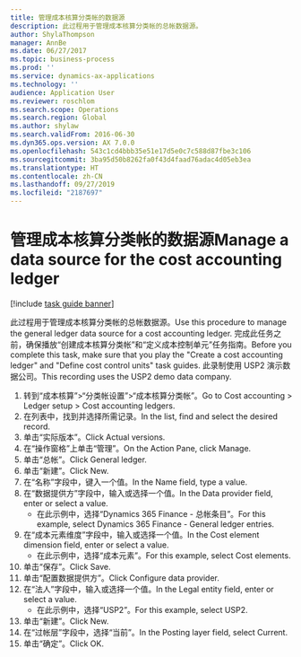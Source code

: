 ```yaml
---
title: 管理成本核算分类帐的数据源
description: 此过程用于管理成本核算分类帐的总帐数据源。
author: ShylaThompson
manager: AnnBe
ms.date: 06/27/2017
ms.topic: business-process
ms.prod: ''
ms.service: dynamics-ax-applications
ms.technology: ''
audience: Application User
ms.reviewer: roschlom
ms.search.scope: Operations
ms.search.region: Global
ms.author: shylaw
ms.search.validFrom: 2016-06-30
ms.dyn365.ops.version: AX 7.0.0
ms.openlocfilehash: 543c1cd4bbb35e51e17d5e0c7c588d87fbe3c106
ms.sourcegitcommit: 3ba95d50b8262fa0f43d4faad76adac4d05eb3ea
ms.translationtype: HT
ms.contentlocale: zh-CN
ms.lasthandoff: 09/27/2019
ms.locfileid: "2187697"
---
```

# <a name="manage-a-data-source-for-the-cost-accounting-ledger"></a><span data-ttu-id="ff697-103">管理成本核算分类帐的数据源</span><span class="sxs-lookup"><span data-stu-id="ff697-103">Manage a data source for the cost accounting ledger</span></span>

[!include [task guide banner](../../includes/task-guide-banner.md)]

<span data-ttu-id="ff697-104">此过程用于管理成本核算分类帐的总帐数据源。</span><span class="sxs-lookup"><span data-stu-id="ff697-104">Use this procedure to manage the general ledger data source for a cost accounting ledger.</span></span> <span data-ttu-id="ff697-105">完成此任务之前，确保播放“创建成本核算分类帐”和“定义成本控制单元”任务指南。</span><span class="sxs-lookup"><span data-stu-id="ff697-105">Before you complete this task, make sure that you play the "Create a cost accounting ledger" and "Define cost control units" task guides.</span></span> <span data-ttu-id="ff697-106">此录制使用 USP2 演示数据公司。</span><span class="sxs-lookup"><span data-stu-id="ff697-106">This recording uses the USP2 demo data company.</span></span>

1. <span data-ttu-id="ff697-107">转到“成本核算”>“分类帐设置”>“成本核算分类帐”。</span><span class="sxs-lookup"><span data-stu-id="ff697-107">Go to Cost accounting > Ledger setup > Cost accounting ledgers.</span></span>
2. <span data-ttu-id="ff697-108">在列表中，找到并选择所需记录。</span><span class="sxs-lookup"><span data-stu-id="ff697-108">In the list, find and select the desired record.</span></span>
3. <span data-ttu-id="ff697-109">单击“实际版本”。</span><span class="sxs-lookup"><span data-stu-id="ff697-109">Click Actual versions.</span></span>
4. <span data-ttu-id="ff697-110">在“操作窗格”上单击“管理”。</span><span class="sxs-lookup"><span data-stu-id="ff697-110">On the Action Pane, click Manage.</span></span>
5. <span data-ttu-id="ff697-111">单击“总帐”。</span><span class="sxs-lookup"><span data-stu-id="ff697-111">Click General ledger.</span></span>
6. <span data-ttu-id="ff697-112">单击“新建”。</span><span class="sxs-lookup"><span data-stu-id="ff697-112">Click New.</span></span>
7. <span data-ttu-id="ff697-113">在“名称”字段中，键入一个值。</span><span class="sxs-lookup"><span data-stu-id="ff697-113">In the Name field, type a value.</span></span>
8. <span data-ttu-id="ff697-114">在“数据提供方”字段中，输入或选择一个值。</span><span class="sxs-lookup"><span data-stu-id="ff697-114">In the Data provider field, enter or select a value.</span></span>
    * <span data-ttu-id="ff697-115">在此示例中，选择“Dynamics 365 Finance - 总帐条目”。</span><span class="sxs-lookup"><span data-stu-id="ff697-115">For this example, select Dynamics 365 Finance - General ledger entries.</span></span>  
9. <span data-ttu-id="ff697-116">在“成本元素维度”字段中，输入或选择一个值。</span><span class="sxs-lookup"><span data-stu-id="ff697-116">In the Cost element dimension field, enter or select a value.</span></span>
    * <span data-ttu-id="ff697-117">在此示例中，选择“成本元素”。</span><span class="sxs-lookup"><span data-stu-id="ff697-117">For this example, select Cost elements.</span></span>  
10. <span data-ttu-id="ff697-118">单击“保存”。</span><span class="sxs-lookup"><span data-stu-id="ff697-118">Click Save.</span></span>
11. <span data-ttu-id="ff697-119">单击“配置数据提供方”。</span><span class="sxs-lookup"><span data-stu-id="ff697-119">Click Configure data provider.</span></span>
12. <span data-ttu-id="ff697-120">在“法人”字段中，输入或选择一个值。</span><span class="sxs-lookup"><span data-stu-id="ff697-120">In the Legal entity field, enter or select a value.</span></span>
    * <span data-ttu-id="ff697-121">在此示例中，选择“USP2”。</span><span class="sxs-lookup"><span data-stu-id="ff697-121">For this example, select USP2.</span></span>  
13. <span data-ttu-id="ff697-122">单击“新建”。</span><span class="sxs-lookup"><span data-stu-id="ff697-122">Click New.</span></span>
14. <span data-ttu-id="ff697-123">在“过帐层”字段中，选择“当前”。</span><span class="sxs-lookup"><span data-stu-id="ff697-123">In the Posting layer field, select Current.</span></span>
15. <span data-ttu-id="ff697-124">单击“确定”。</span><span class="sxs-lookup"><span data-stu-id="ff697-124">Click OK.</span></span>

